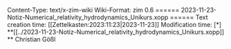 Content-Type: text/x-zim-wiki
Wiki-Format: zim 0.6
====== 2023-11-23-Notiz-Numerical_relativity_hydrodynamics_Unikurs.xopp ======
Text creation time: [[Zettelkasten:2023:11:23|2023-11-23]] Modification time: 
[*] **[[../2023-11-23-Notiz-Numerical_relativity_hydrodynamics_Unikurs.xopp]] **
Christian Gößl
